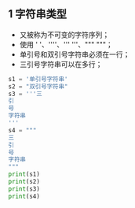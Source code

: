 ## 1 字符串类型

* 又被称为不可变的字符序列；
* 使用 ' '、''''、''' '''、""" """；
* 单引号和双引号字符串必须在一行；
* 三引号字符串可以在多行；

```python
s1 = '单引号字符串'
s2 = "双引号字符串"
s3 = '''三
引
号
字符串
'''
s4 = """
三
引
号
字符串
"""
print(s1)
print(s2)
print(s3)
print(s4)
```

